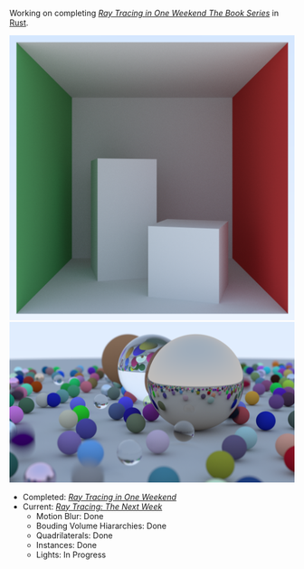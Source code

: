 Working on completing [_Ray Tracing in One Weekend The Book Series_](https://raytracing.github.io/) in [Rust](https://www.rust-lang.org/).

![cornell box](cornell_box.png)
![random world](frame.png)

* Completed: [_Ray Tracing in One Weekend_](https://raytracing.github.io/books/RayTracingInOneWeekend.html)
* Current: [_Ray Tracing: The Next Week_](https://raytracing.github.io/books/RayTracingTheNextWeek.html)
  * Motion Blur: Done
  * Bouding Volume Hiararchies: Done
  * Quadrilaterals: Done
  * Instances: Done
  * Lights: In Progress

